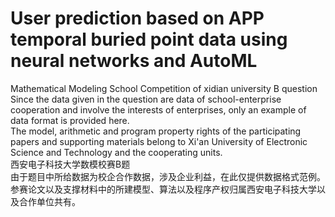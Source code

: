 # User prediction based on APP temporal buried point data using neural networks and AutoML

Mathematical Modeling School Competition of xidian university B question  
Since the data given in the question are data of school-enterprise cooperation and involve the interests of enterprises, only an example of data format is provided here.  
The model, arithmetic and program property rights of the participating papers and supporting materials belong to Xi'an University of Electronic Science and Technology and the cooperating units.  
西安电子科技大学数模校赛B题  
由于题目中所给数据为校企合作数据，涉及企业利益，在此仅提供数据格式范例。  
参赛论文以及支撑材料中的所建模型、算法以及程序产权归属西安电子科技大学以及合作单位共有。
